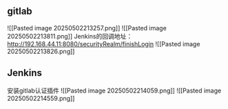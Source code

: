## gitlab

![[Pasted image 20250502213257.png]]
![[Pasted image 20250502213811.png]]
Jenkins的回调地址：http://192.168.44.11:8080/securityRealm/finishLogin 
![[Pasted image 20250502213826.png]]

## Jenkins
安装gitlab认证插件
![[Pasted image 20250502214059.png]]
![[Pasted image 20250502214559.png]]

